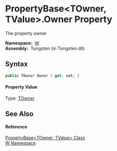 PropertyBase&lt;TOwner, TValue>.Owner Property
==============================================
  The property owner

  **Namespace:**  [W][1]  
  **Assembly:**  Tungsten (in Tungsten.dll)

Syntax
------

```csharp
public TOwner Owner { get; set; }
```

#### Property Value
Type: [TOwner][2]

See Also
--------

#### Reference
[PropertyBase&lt;TOwner, TValue> Class][2]  
[W Namespace][1]  

[1]: ../README.md
[2]: README.md
[3]: ../../_icons/Help.png